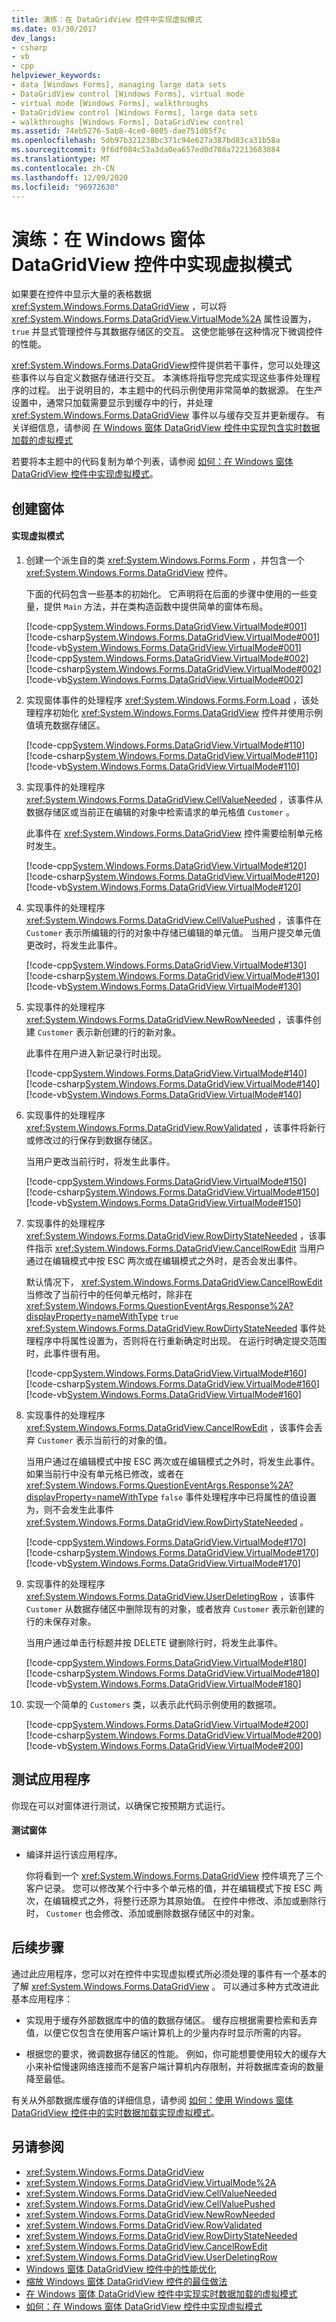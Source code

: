 ```yaml
---
title: 演练：在 DataGridView 控件中实现虚拟模式
ms.date: 03/30/2017
dev_langs:
- csharp
- vb
- cpp
helpviewer_keywords:
- data [Windows Forms], managing large data sets
- DataGridView control [Windows Forms], virtual mode
- virtual mode [Windows Forms], walkthroughs
- DataGridView control [Windows Forms], large data sets
- walkthroughs [Windows Forms], DataGridView control
ms.assetid: 74eb5276-5ab8-4ce0-8005-dae751d85f7c
ms.openlocfilehash: 5db97b321238bc371c94e627a387bd83ca31b58a
ms.sourcegitcommit: 9f6df084c53a3da0ea657ed0d708a72213683084
ms.translationtype: MT
ms.contentlocale: zh-CN
ms.lasthandoff: 12/09/2020
ms.locfileid: "96972630"
---
```

# <a name="walkthrough-implementing-virtual-mode-in-the-windows-forms-datagridview-control"></a>演练：在 Windows 窗体 DataGridView 控件中实现虚拟模式
如果要在控件中显示大量的表格数据 <xref:System.Windows.Forms.DataGridView> ，可以将 <xref:System.Windows.Forms.DataGridView.VirtualMode%2A> 属性设置为， `true` 并显式管理控件与其数据存储区的交互。 这使您能够在这种情况下微调控件的性能。  
  
 <xref:System.Windows.Forms.DataGridView>控件提供若干事件，您可以处理这些事件以与自定义数据存储进行交互。 本演练将指导您完成实现这些事件处理程序的过程。 出于说明目的，本主题中的代码示例使用非常简单的数据源。 在生产设置中，通常只加载需要显示到缓存中的行，并处理 <xref:System.Windows.Forms.DataGridView> 事件以与缓存交互并更新缓存。 有关详细信息，请参阅 [在 Windows 窗体 DataGridView 控件中实现包含实时数据加载的虚拟模式](implementing-virtual-mode-jit-data-loading-in-the-datagrid.md)  
  
 若要将本主题中的代码复制为单个列表，请参阅 [如何：在 Windows 窗体 DataGridView 控件中实现虚拟模式](how-to-implement-virtual-mode-in-the-windows-forms-datagridview-control.md)。  
  
## <a name="creating-the-form"></a>创建窗体  
  
#### <a name="to-implement-virtual-mode"></a>实现虚拟模式  
  
1. 创建一个派生自的类 <xref:System.Windows.Forms.Form> ，并包含一个 <xref:System.Windows.Forms.DataGridView> 控件。  
  
     下面的代码包含一些基本的初始化。 它声明将在后面的步骤中使用的一些变量，提供 `Main` 方法，并在类构造函数中提供简单的窗体布局。  
  
     [!code-cpp[System.Windows.Forms.DataGridView.VirtualMode#001](~/samples/snippets/cpp/VS_Snippets_Winforms/System.Windows.Forms.DataGridView.VirtualMode/CPP/virtualmode.cpp#001)]
     [!code-csharp[System.Windows.Forms.DataGridView.VirtualMode#001](~/samples/snippets/csharp/VS_Snippets_Winforms/System.Windows.Forms.DataGridView.VirtualMode/CS/virtualmode.cs#001)]
     [!code-vb[System.Windows.Forms.DataGridView.VirtualMode#001](~/samples/snippets/visualbasic/VS_Snippets_Winforms/System.Windows.Forms.DataGridView.VirtualMode/VB/virtualmode.vb#001)]  
    [!code-cpp[System.Windows.Forms.DataGridView.VirtualMode#002](~/samples/snippets/cpp/VS_Snippets_Winforms/System.Windows.Forms.DataGridView.VirtualMode/CPP/virtualmode.cpp#002)]
    [!code-csharp[System.Windows.Forms.DataGridView.VirtualMode#002](~/samples/snippets/csharp/VS_Snippets_Winforms/System.Windows.Forms.DataGridView.VirtualMode/CS/virtualmode.cs#002)]
    [!code-vb[System.Windows.Forms.DataGridView.VirtualMode#002](~/samples/snippets/visualbasic/VS_Snippets_Winforms/System.Windows.Forms.DataGridView.VirtualMode/VB/virtualmode.vb#002)]  
  
2. 实现窗体事件的处理程序 <xref:System.Windows.Forms.Form.Load> ，该处理程序初始化 <xref:System.Windows.Forms.DataGridView> 控件并使用示例值填充数据存储区。  
  
     [!code-cpp[System.Windows.Forms.DataGridView.VirtualMode#110](~/samples/snippets/cpp/VS_Snippets_Winforms/System.Windows.Forms.DataGridView.VirtualMode/CPP/virtualmode.cpp#110)]
     [!code-csharp[System.Windows.Forms.DataGridView.VirtualMode#110](~/samples/snippets/csharp/VS_Snippets_Winforms/System.Windows.Forms.DataGridView.VirtualMode/CS/virtualmode.cs#110)]
     [!code-vb[System.Windows.Forms.DataGridView.VirtualMode#110](~/samples/snippets/visualbasic/VS_Snippets_Winforms/System.Windows.Forms.DataGridView.VirtualMode/VB/virtualmode.vb#110)]  
  
3. 实现事件的处理程序 <xref:System.Windows.Forms.DataGridView.CellValueNeeded> ，该事件从数据存储区或当前正在编辑的对象中检索请求的单元格值 `Customer` 。  
  
     此事件在 <xref:System.Windows.Forms.DataGridView> 控件需要绘制单元格时发生。  
  
     [!code-cpp[System.Windows.Forms.DataGridView.VirtualMode#120](~/samples/snippets/cpp/VS_Snippets_Winforms/System.Windows.Forms.DataGridView.VirtualMode/CPP/virtualmode.cpp#120)]
     [!code-csharp[System.Windows.Forms.DataGridView.VirtualMode#120](~/samples/snippets/csharp/VS_Snippets_Winforms/System.Windows.Forms.DataGridView.VirtualMode/CS/virtualmode.cs#120)]
     [!code-vb[System.Windows.Forms.DataGridView.VirtualMode#120](~/samples/snippets/visualbasic/VS_Snippets_Winforms/System.Windows.Forms.DataGridView.VirtualMode/VB/virtualmode.vb#120)]  
  
4. 实现事件的处理程序 <xref:System.Windows.Forms.DataGridView.CellValuePushed> ，该事件在 `Customer` 表示所编辑的行的对象中存储已编辑的单元值。 当用户提交单元值更改时，将发生此事件。  
  
     [!code-cpp[System.Windows.Forms.DataGridView.VirtualMode#130](~/samples/snippets/cpp/VS_Snippets_Winforms/System.Windows.Forms.DataGridView.VirtualMode/CPP/virtualmode.cpp#130)]
     [!code-csharp[System.Windows.Forms.DataGridView.VirtualMode#130](~/samples/snippets/csharp/VS_Snippets_Winforms/System.Windows.Forms.DataGridView.VirtualMode/CS/virtualmode.cs#130)]
     [!code-vb[System.Windows.Forms.DataGridView.VirtualMode#130](~/samples/snippets/visualbasic/VS_Snippets_Winforms/System.Windows.Forms.DataGridView.VirtualMode/VB/virtualmode.vb#130)]  
  
5. 实现事件的处理程序 <xref:System.Windows.Forms.DataGridView.NewRowNeeded> ，该事件创建 `Customer` 表示新创建的行的新对象。  
  
     此事件在用户进入新记录行时出现。  
  
     [!code-cpp[System.Windows.Forms.DataGridView.VirtualMode#140](~/samples/snippets/cpp/VS_Snippets_Winforms/System.Windows.Forms.DataGridView.VirtualMode/CPP/virtualmode.cpp#140)]
     [!code-csharp[System.Windows.Forms.DataGridView.VirtualMode#140](~/samples/snippets/csharp/VS_Snippets_Winforms/System.Windows.Forms.DataGridView.VirtualMode/CS/virtualmode.cs#140)]
     [!code-vb[System.Windows.Forms.DataGridView.VirtualMode#140](~/samples/snippets/visualbasic/VS_Snippets_Winforms/System.Windows.Forms.DataGridView.VirtualMode/VB/virtualmode.vb#140)]  
  
6. 实现事件的处理程序 <xref:System.Windows.Forms.DataGridView.RowValidated> ，该事件将新行或修改过的行保存到数据存储区。  
  
     当用户更改当前行时，将发生此事件。  
  
     [!code-cpp[System.Windows.Forms.DataGridView.VirtualMode#150](~/samples/snippets/cpp/VS_Snippets_Winforms/System.Windows.Forms.DataGridView.VirtualMode/CPP/virtualmode.cpp#150)]
     [!code-csharp[System.Windows.Forms.DataGridView.VirtualMode#150](~/samples/snippets/csharp/VS_Snippets_Winforms/System.Windows.Forms.DataGridView.VirtualMode/CS/virtualmode.cs#150)]
     [!code-vb[System.Windows.Forms.DataGridView.VirtualMode#150](~/samples/snippets/visualbasic/VS_Snippets_Winforms/System.Windows.Forms.DataGridView.VirtualMode/VB/virtualmode.vb#150)]  
  
7. 实现事件的处理程序 <xref:System.Windows.Forms.DataGridView.RowDirtyStateNeeded> ，该事件指示 <xref:System.Windows.Forms.DataGridView.CancelRowEdit> 当用户通过在编辑模式中按 ESC 两次或在编辑模式之外时，是否会发出事件。  
  
     默认情况下， <xref:System.Windows.Forms.DataGridView.CancelRowEdit> 当修改了当前行中的任何单元格时，除非在 <xref:System.Windows.Forms.QuestionEventArgs.Response%2A?displayProperty=nameWithType> `true` <xref:System.Windows.Forms.DataGridView.RowDirtyStateNeeded> 事件处理程序中将属性设置为，否则将在行重新确定时出现。 在运行时确定提交范围时，此事件很有用。  
  
     [!code-cpp[System.Windows.Forms.DataGridView.VirtualMode#160](~/samples/snippets/cpp/VS_Snippets_Winforms/System.Windows.Forms.DataGridView.VirtualMode/CPP/virtualmode.cpp#160)]
     [!code-csharp[System.Windows.Forms.DataGridView.VirtualMode#160](~/samples/snippets/csharp/VS_Snippets_Winforms/System.Windows.Forms.DataGridView.VirtualMode/CS/virtualmode.cs#160)]
     [!code-vb[System.Windows.Forms.DataGridView.VirtualMode#160](~/samples/snippets/visualbasic/VS_Snippets_Winforms/System.Windows.Forms.DataGridView.VirtualMode/VB/virtualmode.vb#160)]  
  
8. 实现事件的处理程序 <xref:System.Windows.Forms.DataGridView.CancelRowEdit> ，该事件会丢弃 `Customer` 表示当前行的对象的值。  
  
     当用户通过在编辑模式中按 ESC 两次或在编辑模式之外时，将发生此事件。 如果当前行中没有单元格已修改，或者在 <xref:System.Windows.Forms.QuestionEventArgs.Response%2A?displayProperty=nameWithType> `false` 事件处理程序中已将属性的值设置为，则不会发生此事件 <xref:System.Windows.Forms.DataGridView.RowDirtyStateNeeded> 。  
  
     [!code-cpp[System.Windows.Forms.DataGridView.VirtualMode#170](~/samples/snippets/cpp/VS_Snippets_Winforms/System.Windows.Forms.DataGridView.VirtualMode/CPP/virtualmode.cpp#170)]
     [!code-csharp[System.Windows.Forms.DataGridView.VirtualMode#170](~/samples/snippets/csharp/VS_Snippets_Winforms/System.Windows.Forms.DataGridView.VirtualMode/CS/virtualmode.cs#170)]
     [!code-vb[System.Windows.Forms.DataGridView.VirtualMode#170](~/samples/snippets/visualbasic/VS_Snippets_Winforms/System.Windows.Forms.DataGridView.VirtualMode/VB/virtualmode.vb#170)]  
  
9. 实现事件的处理程序 <xref:System.Windows.Forms.DataGridView.UserDeletingRow> ，该事件 `Customer` 从数据存储区中删除现有的对象，或者放弃 `Customer` 表示新创建的行的未保存对象。  
  
     当用户通过单击行标题并按 DELETE 键删除行时，将发生此事件。  
  
     [!code-cpp[System.Windows.Forms.DataGridView.VirtualMode#180](~/samples/snippets/cpp/VS_Snippets_Winforms/System.Windows.Forms.DataGridView.VirtualMode/CPP/virtualmode.cpp#180)]
     [!code-csharp[System.Windows.Forms.DataGridView.VirtualMode#180](~/samples/snippets/csharp/VS_Snippets_Winforms/System.Windows.Forms.DataGridView.VirtualMode/CS/virtualmode.cs#180)]
     [!code-vb[System.Windows.Forms.DataGridView.VirtualMode#180](~/samples/snippets/visualbasic/VS_Snippets_Winforms/System.Windows.Forms.DataGridView.VirtualMode/VB/virtualmode.vb#180)]  
  
10. 实现一个简单的 `Customers` 类，以表示此代码示例使用的数据项。  
  
     [!code-cpp[System.Windows.Forms.DataGridView.VirtualMode#200](~/samples/snippets/cpp/VS_Snippets_Winforms/System.Windows.Forms.DataGridView.VirtualMode/CPP/virtualmode.cpp#200)]
     [!code-csharp[System.Windows.Forms.DataGridView.VirtualMode#200](~/samples/snippets/csharp/VS_Snippets_Winforms/System.Windows.Forms.DataGridView.VirtualMode/CS/virtualmode.cs#200)]
     [!code-vb[System.Windows.Forms.DataGridView.VirtualMode#200](~/samples/snippets/visualbasic/VS_Snippets_Winforms/System.Windows.Forms.DataGridView.VirtualMode/VB/virtualmode.vb#200)]  
  
## <a name="testing-the-application"></a>测试应用程序  
 你现在可以对窗体进行测试，以确保它按预期方式运行。  
  
#### <a name="to-test-the-form"></a>测试窗体  
  
- 编译并运行该应用程序。  
  
     你将看到一个 <xref:System.Windows.Forms.DataGridView> 控件填充了三个客户记录。 您可以修改某个行中多个单元格的值，并在编辑模式下按 ESC 两次，在编辑模式之外，将整行还原为其原始值。 在控件中修改、添加或删除行时， `Customer` 也会修改、添加或删除数据存储区中的对象。  
  
## <a name="next-steps"></a>后续步骤  
 通过此应用程序，您可以对在控件中实现虚拟模式所必须处理的事件有一个基本的了解 <xref:System.Windows.Forms.DataGridView> 。 可以通过多种方式改进此基本应用程序：  
  
- 实现用于缓存外部数据库中的值的数据存储区。 缓存应根据需要检索和丢弃值，以便它仅包含在使用客户端计算机上的少量内存时显示所需的内容。  
  
- 根据您的要求，微调数据存储区的性能。 例如，你可能想要使用较大的缓存大小来补偿慢速网络连接而不是客户端计算机内存限制，并将数据库查询的数量降至最低。  
  
 有关从外部数据库缓存值的详细信息，请参阅 [如何：使用 Windows 窗体 DataGridView 控件中的实时数据加载实现虚拟模式](virtual-mode-with-just-in-time-data-loading-in-the-datagrid.md)。  
  
## <a name="see-also"></a>另请参阅

- <xref:System.Windows.Forms.DataGridView>
- <xref:System.Windows.Forms.DataGridView.VirtualMode%2A>
- <xref:System.Windows.Forms.DataGridView.CellValueNeeded>
- <xref:System.Windows.Forms.DataGridView.CellValuePushed>
- <xref:System.Windows.Forms.DataGridView.NewRowNeeded>
- <xref:System.Windows.Forms.DataGridView.RowValidated>
- <xref:System.Windows.Forms.DataGridView.RowDirtyStateNeeded>
- <xref:System.Windows.Forms.DataGridView.CancelRowEdit>
- <xref:System.Windows.Forms.DataGridView.UserDeletingRow>
- [Windows 窗体 DataGridView 控件中的性能优化](performance-tuning-in-the-windows-forms-datagridview-control.md)
- [缩放 Windows 窗体 DataGridView 控件的最佳做法](best-practices-for-scaling-the-windows-forms-datagridview-control.md)
- [在 Windows 窗体 DataGridView 控件中实现实时数据加载的虚拟模式](implementing-virtual-mode-jit-data-loading-in-the-datagrid.md)
- [如何：在 Windows 窗体 DataGridView 控件中实现虚拟模式](how-to-implement-virtual-mode-in-the-windows-forms-datagridview-control.md)
